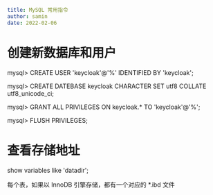 ```yaml
title: MySQL 常用指令
author: samin
date: 2022-02-06
```

# 创建新数据库和用户

mysql> CREATE USER 'keycloak'@'%' IDENTIFIED BY 'keycloak';

mysql> CREATE DATEBASE keycloak CHARACTER SET utf8 COLLATE utf8_unicode_ci;

mysql> GRANT ALL PRIVILEGES ON keycloak.* TO 'keycloak'@'%';

mysql> FLUSH PRIVILEGES;

# 查看存储地址

show variables like 'datadir';

每个表，如果以 InnoDB 引擎存储，都有一个对应的 *.ibd 文件